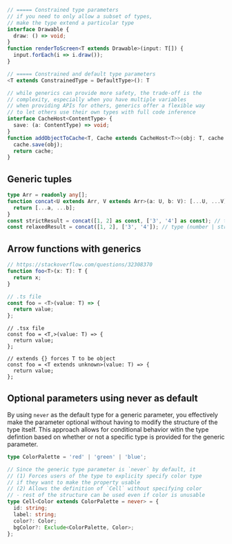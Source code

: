 ```ts
// ===== Constrained type parameters
// if you need to only allow a subset of types,
// make the type extend a particular type
interface Drawable {
  draw: () => void;
}
function renderToScreen<T extends Drawable>(input: T[]) {
  input.forEach(i => i.draw());
}

// ===== Constrained and default type parameters
<T extends ConstrainedType = DefaultType>(): T

// while generics can provide more safety, the trade-off is the
// complexity, especially when you have multiple variables
// when providing APIs for others, generics offer a flexible way
// to let others use their own types with full code inference
interface CacheHost<ContentType> {
  save: (a: ContentType) => void;
}
function addObjectToCache<T, Cache extends CacheHost<T>>(obj: T, cache: Cache): Cache {
  cache.save(obj);
  return cache;
}
```

## Generic tuples

```ts
type Arr = readonly any[];
function concat<U extends Arr, V extends Arr>(a: U, b: V): [...U, ...V] {
  return [...a, ...b];
}
const strictResult = concat([1, 2] as const, ['3', '4'] as const); // type [1, 2, '3', '4']
const relaxedResult = concat([1, 2], ['3', '4']); // type (number | string)[]
```

## Arrow functions with generics

```ts
// https://stackoverflow.com/questions/32308370
function foo<T>(x: T): T {
  return x;
}

// .ts file
const foo = <T>(value: T) => {
  return value;
};
```

```tsx
// .tsx file
const foo = <T,>(value: T) => {
  return value;
};

// extends {} forces T to be object
const foo = <T extends unknown>(value: T) => {
  return value;
};
```

## Optional parameters using never as default

By using `never` as the default type for a generic parameter, you effectively make the parameter optional without having to modify the structure of the type itself. This approach allows for conditional behavior witin the type defintion based on whether or not a specific type is provided for the generic parameter.

```ts
type ColorPalette = 'red' | 'green' | 'blue';

// Since the generic type parameter is `never` by default, it
// (1) Forces users of the type to explicity specify color type
// if they want to make the property usable
// (2) Allows the definition of `Cell` without specifying color
// - rest of the structure can be used even if color is unusable
type Cell<Color extends ColorPalette = never> = {
  id: string;
  label: string;
  color?: Color;
  bgColor?: Exclude<ColorPalette, Color>;
};
```
